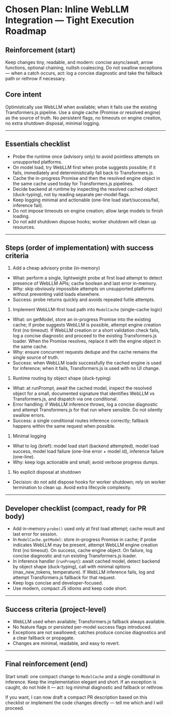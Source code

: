 # Chosen Plan: Inline WebLLM Integration — Tight Execution Roadmap

## Reinforcement (start)

Keep changes tiny, readable, and modern: concise async/await, arrow functions, optional chaining, nullish coalescing. Do not swallow exceptions — when a catch occurs, act: log a concise diagnostic and take the fallback path or rethrow if necessary.

## Core intent

Optimistically use WebLLM when available; when it fails use the existing Transformers.js pipeline. Use a single cache (Promise or resolved engine) as the source of truth. No persistent flags, no timeouts on engine creation, no extra shutdown disposal, minimal logging.

***

## Essentials checklist

* Probe the runtime once (advisory only) to avoid pointless attempts on unsupported platforms.
* On model load, try WebLLM first when probe suggests possible; if it fails, immediately and deterministically fall back to Transformers.js.
* Cache the in-progress Promise and then the resolved engine object in the same cache used today for Transformers.js pipelines.
* Decide backend at runtime by inspecting the resolved cached object (duck-typing), not by reading separate per-model flags.
* Keep logging minimal and actionable (one-line load start/success/fail, inference fail).
* Do not impose timeouts on engine creation; allow large models to finish loading.
* Do not add shutdown dispose hooks; worker shutdown will clean up resources.

***

## Steps (order of implementation) with success criteria

1. Add a cheap advisory probe (in-memory)

* What: perform a single, lightweight probe at first load attempt to detect presence of WebLLM APIs; cache boolean and last error in-memory.
* Why: skip obviously impossible attempts on unsupported platforms without preventing valid loads elsewhere.
* Success: probe returns quickly and avoids repeated futile attempts.

1. Implement WebLLM-first load path into `ModelCache` (single-cache logic)

* What: on getModel, store an in-progress Promise into the existing cache; if probe suggests WebLLM is possible, attempt engine creation first (no timeout). If WebLLM creation or a short validation check fails, log a concise diagnostic and proceed to the existing Transformers.js loader. When the Promise resolves, replace it with the engine object in the same cache.
* Why: ensure concurrent requests dedupe and the cache remains the single source of truth.
* Success: when WebLLM loads successfully the cached engine is used for inference; when it fails, Transformers.js is used with no UI change.

1. Runtime routing by object shape (duck-typing)

* What: at runPrompt, await the cached model, inspect the resolved object for a small, documented signature that identifies WebLLM vs Transformers.js, and dispatch via one conditional.
* Error handling: if WebLLM inference throws, log a concise diagnostic and attempt Transformers.js for that run where sensible. Do not silently swallow errors.
* Success: a single conditional routes inference correctly; fallback happens within the same request when possible.

1. Minimal logging

* What to log (brief): model load start (backend attempted), model load success, model load failure (one-line error + model id), inference failure (one-line).
* Why: keep logs actionable and small; avoid verbose progress dumps.

1. No explicit disposal at shutdown

* Decision: do not add dispose hooks for worker shutdown; rely on worker termination to clean up. Avoid extra lifecycle complexity.

***

## Developer checklist (compact, ready for PR body)

* Add in-memory `probe()` used only at first load attempt; cache result and last error for session.
* In `ModelCache.getModel`: store in-progress Promise in cache; if probe indicates WebLLM may be present, attempt WebLLM engine creation first (no timeout). On success, cache engine object. On failure, log concise diagnostic and run existing Transformers.js loader.
* In inference handler (`runPrompt`): await cached model, detect backend by object shape (duck-typing), call with minimal options (max\_new\_tokens, temperature). If WebLLM inference fails, log and attempt Transformers.js fallback for that request.
* Keep logs concise and developer-focused.
* Use modern, compact JS idioms and keep code short.

***

## Success criteria (project-level)

* WebLLM used when available; Transformers.js fallback always available.
* No feature flags or persisted per-model success flags introduced.
* Exceptions are not swallowed; catches produce concise diagnostics and a clear fallback or propagate.
* Changes are minimal, readable, and easy to revert.

***

## Final reinforcement (end)

Start small: one compact change to `ModelCache` and a single conditional in inference. Keep the implementation elegant and short. If an exception is caught, do not hide it — act: log minimal diagnostic and fallback or rethrow.

If you want, I can now draft a compact PR description based on this checklist or implement the code changes directly — tell me which and I will proceed.
